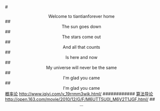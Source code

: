 #<center>Welcome to tiantianforever home</center>
##<center>The sun goes down</center>
##<center>The stars come out</center>
##<center>And all that counts</center>
##<center>Is here and now</center>
##<center>My universe will never be the same</center>
##<center>I'm glad you came</center>
##<center>I'm glad you came</center>
<u>概率论</u>   <http://www.iqiyi.com/v_19rrmm3wik.html/>
############
<u>算法导论</u> <http://open.163.com/movie/2010/12/G/F/M6UTT5U0I_M6V2T1JGF.html/>
##<center>...<center>

